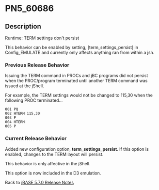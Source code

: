 # PN5_60686

<PageHeader />

## Description

Runtime: TERM settings don't persist

This behavior can be enabled by setting, [term\_settings\_persist] in Config\_EMULATE and currently only affects anything ran from within a jsh.

### Previous Release Behavior

Issuing the TERM command in PROCs and jBC programs did not persist when the PROC/program terminated until another TERM command was issued at the jShell.

For example, the TERM settings would not be changed to 115,30 when the following PROC terminated...

```
001 PQ
002 HTERM 115,30
003 P
004 HTERM
005 P
```

### Current Release Behavior

Added new configuration option, **term\_settings\_persist**. If this option is enabled, changes to the TERM layout will persist.

This behavior is only affective in the jShell.

This option is now included in the D3 emulation.

Back to [jBASE 5.7.0 Release Notes](./../README.md)

<PageFooter />

